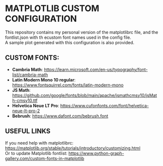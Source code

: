 
# MATPLOTLIB CUSTOM CONFIGURATION

This repository contains my personal version of the matplotlibrc file, and the fontlist.json with th ecustom font names used in the config file. <br />
A sample plot generated with this configuration is also provided.

## CUSTOM FONTS:

- **Cambria Math**: https://learn.microsoft.com/en-us/typography/font-list/cambria-math
- **Latin Modern Mono 10 regular**: https://www.fontsquirrel.com/fonts/latin-modern-mono
- **JS Math**: https://github.com/google/fonts/blob/main/apache/jsmathcmsy10/jsMath-cmsy10.ttf
- **Helvetica Neue LT Pro**: https://www.cufonfonts.com/font/helvetica-neue-lt-pro-2
- **Bebrush**: https://www.dafont.com/bebrush.font

## USEFUL LINKS
If you need help with matplotlibrc: https://matplotlib.org/stable/tutorials/introductory/customizing.html <br />
Or to update Matplotlib fontlist: https://www.python-graph-gallery.com/custom-fonts-in-matplotlib
